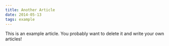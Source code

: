 ```yaml
---
title: Another Article
date: 2014-05-13
tags: example
---
```


This is an example article. You probably want to delete it and write your own articles!
